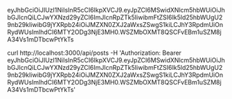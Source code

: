 eyJhbGciOiJIUzI1NiIsInR5cCI6IkpXVCJ9.eyJpZCI6MSwidXNlcm5hbWUiOiJhbGJlcnQiLCJwYXNzd29yZCI6ImJlcnRpZTk5IiwibmFtZSI6Ik5ld25hbWUgU29nb29kIiwibG9jYXRpb24iOiJMZXN0ZXJ2aWxsZSwgS1kiLCJhY3RpdmUiOnRydWUsImlhdCI6MTY2ODg3NjE3MH0.WSZMbOXMT8QSCFvEBm1uSZM8jA34Vs1mDTbcwPtYkTs


curl http://localhost:3000/api/posts -H 'Authorization: Bearer eyJhbGciOiJIUzI1NiIsInR5cCI6IkpXVCJ9.eyJpZCI6MSwidXNlcm5hbWUiOiJhbGJlcnQiLCJwYXNzd29yZCI6ImJlcnRpZTk5IiwibmFtZSI6Ik5ld25hbWUgU29nb29kIiwibG9jYXRpb24iOiJMZXN0ZXJ2aWxsZSwgS1kiLCJhY3RpdmUiOnRydWUsImlhdCI6MTY2ODg3NjE3MH0.WSZMbOXMT8QSCFvEBm1uSZM8jA34Vs1mDTbcwPtYkTs'